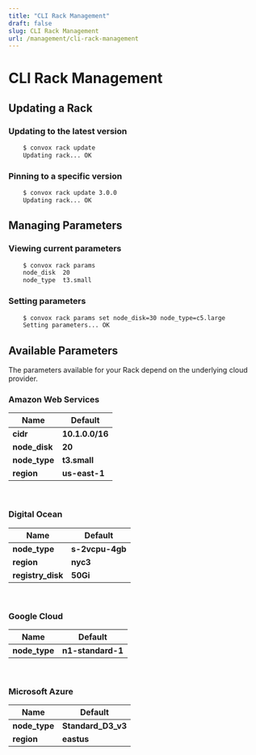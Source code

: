 ```yaml
---
title: "CLI Rack Management"
draft: false
slug: CLI Rack Management
url: /management/cli-rack-management
---
```

# CLI Rack Management

## Updating a Rack

### Updating to the latest version
```html
    $ convox rack update
    Updating rack... OK
```
### Pinning to a specific version
```html
    $ convox rack update 3.0.0
    Updating rack... OK
```
## Managing Parameters

### Viewing current parameters
```html
    $ convox rack params
    node_disk  20
    node_type  t3.small
```
### Setting parameters
```html
    $ convox rack params set node_disk=30 node_type=c5.large
    Setting parameters... OK
```
## Available Parameters

The parameters available for your Rack depend on the underlying cloud provider.

### Amazon Web Services

| Name        | Default       |
| ----------- | ------------- |
| **cidr**      | **10.1.0.0/16** |
| **node_disk** | **20**          |
| **node_type** | **t3.small**    |
| **region**    | **us-east-1**   |

&nbsp;

### Digital Ocean

| Name            | Default       |
| --------------- | ------------- |
| **node_type**     | **s-2vcpu-4gb** |
| **region**        | **nyc3**        |
| **registry_disk** | **50Gi**        |

&nbsp;

### Google Cloud

| Name        | Default         |
| ----------- | --------------- |
| **node_type** | **n1-standard-1** |

&nbsp;

### Microsoft Azure

| Name        | Default          |
| ----------- | ---------------- |
| **node_type** | **Standard_D3_v3** |
| **region**    | **eastus**         |
